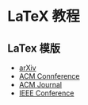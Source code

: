 # LaTeX 教程

## LaTex 模版

- [arXiv](https://github.com/kourgeorge/arxiv-style)
- [ACM Connference](https://www.overleaf.com/latex/templates/acm-conference-proceedings-primary-article-template/wbvnghjbzwpc)
- [ACM Journal](https://www.overleaf.com/latex/templates/acm-journals-primary-article-template/cpkjqttwbshg)
- [IEEE Conference](https://www.overleaf.com/latex/templates/ieee-conference-template/grfzhhncsfqn)
